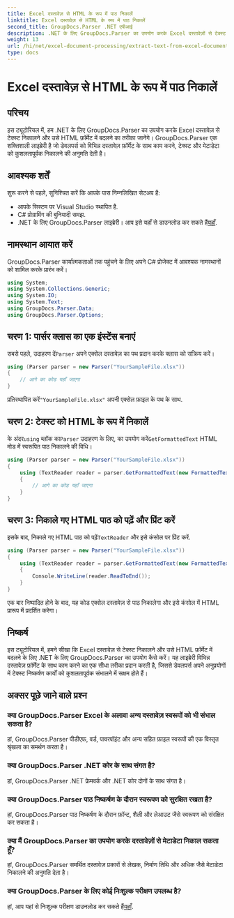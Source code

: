 ```yaml
---
title: Excel दस्तावेज़ से HTML के रूप में पाठ निकालें
linktitle: Excel दस्तावेज़ से HTML के रूप में पाठ निकालें
second_title: GroupDocs.Parser .NET एपीआई
description: .NET के लिए GroupDocs.Parser का उपयोग करके Excel दस्तावेज़ों से टेक्स्ट निकालना और उसे HTML में परिवर्तित करना सीखें।
weight: 13
url: /hi/net/excel-document-processing/extract-text-from-excel-document-as-html/
type: docs
---
```

# Excel दस्तावेज़ से HTML के रूप में पाठ निकालें

## परिचय
इस ट्यूटोरियल में, हम .NET के लिए GroupDocs.Parser का उपयोग करके Excel दस्तावेज़ से टेक्स्ट निकालने और उसे HTML फ़ॉर्मेट में बदलने का तरीका जानेंगे। GroupDocs.Parser एक शक्तिशाली लाइब्रेरी है जो डेवलपर्स को विभिन्न दस्तावेज़ फ़ॉर्मेट के साथ काम करने, टेक्स्ट और मेटाडेटा को कुशलतापूर्वक निकालने की अनुमति देती है।
## आवश्यक शर्तें
शुरू करने से पहले, सुनिश्चित करें कि आपके पास निम्नलिखित सेटअप है:
- आपके सिस्टम पर Visual Studio स्थापित है.
- C# प्रोग्रामिंग की बुनियादी समझ.
-  .NET के लिए GroupDocs.Parser लाइब्रेरी। आप इसे यहाँ से डाउनलोड कर सकते हैं[यहाँ](https://releases.groupdocs.com/parser/net/).
## नामस्थान आयात करें
GroupDocs.Parser कार्यात्मकताओं तक पहुंचने के लिए अपने C# प्रोजेक्ट में आवश्यक नामस्थानों को शामिल करके प्रारंभ करें।
```csharp
using System;
using System.Collections.Generic;
using System.IO;
using System.Text;
using GroupDocs.Parser.Data;
using GroupDocs.Parser.Options;
```
## चरण 1: पार्सर क्लास का एक इंस्टेंस बनाएं
 सबसे पहले, उदाहरण दें`Parser` अपने एक्सेल दस्तावेज़ का पथ प्रदान करके क्लास को सक्रिय करें।
```csharp
using (Parser parser = new Parser("YourSampleFile.xlsx"))
{
    // आगे का कोड यहाँ जाएगा
}
```
 प्रतिस्थापित करें`"YourSampleFile.xlsx"` अपनी एक्सेल फ़ाइल के पथ के साथ.
## चरण 2: टेक्स्ट को HTML के रूप में निकालें
 के अंदर`using` ब्लॉक का`Parser` उदाहरण के लिए, का उपयोग करें`GetFormattedText` HTML मोड में स्वरूपित पाठ निकालने की विधि।
```csharp
using (Parser parser = new Parser("YourSampleFile.xlsx"))
{
    using (TextReader reader = parser.GetFormattedText(new FormattedTextOptions(FormattedTextMode.Html)))
    {
        // आगे का कोड यहाँ जाएगा
    }
}
```
## चरण 3: निकाले गए HTML पाठ को पढ़ें और प्रिंट करें
 इसके बाद, निकाले गए HTML पाठ को पढ़ें`TextReader` और इसे कंसोल पर प्रिंट करें.
```csharp
using (Parser parser = new Parser("YourSampleFile.xlsx"))
{
    using (TextReader reader = parser.GetFormattedText(new FormattedTextOptions(FormattedTextMode.Html)))
    {
        Console.WriteLine(reader.ReadToEnd());
    }
}
```
एक बार निष्पादित होने के बाद, यह कोड एक्सेल दस्तावेज़ से पाठ निकालेगा और इसे कंसोल में HTML प्रारूप में प्रदर्शित करेगा।
## निष्कर्ष
इस ट्यूटोरियल में, हमने सीखा कि Excel दस्तावेज़ से टेक्स्ट निकालने और उसे HTML फ़ॉर्मेट में बदलने के लिए .NET के लिए GroupDocs.Parser का उपयोग कैसे करें। यह लाइब्रेरी विभिन्न दस्तावेज़ फ़ॉर्मेट के साथ काम करने का एक सीधा तरीका प्रदान करती है, जिससे डेवलपर्स अपने अनुप्रयोगों में टेक्स्ट निष्कर्षण कार्यों को कुशलतापूर्वक संभालने में सक्षम होते हैं।

## अक्सर पूछे जाने वाले प्रश्न
### क्या GroupDocs.Parser Excel के अलावा अन्य दस्तावेज़ स्वरूपों को भी संभाल सकता है?
हां, GroupDocs.Parser पीडीएफ, वर्ड, पावरपॉइंट और अन्य सहित फ़ाइल स्वरूपों की एक विस्तृत श्रृंखला का समर्थन करता है।
### क्या GroupDocs.Parser .NET कोर के साथ संगत है?
हां, GroupDocs.Parser .NET फ्रेमवर्क और .NET कोर दोनों के साथ संगत है।
### क्या GroupDocs.Parser पाठ निष्कर्षण के दौरान स्वरूपण को सुरक्षित रखता है?
हां, GroupDocs.Parser पाठ निष्कर्षण के दौरान फ़ॉन्ट, शैली और लेआउट जैसे स्वरूपण को संरक्षित कर सकता है।
### क्या मैं GroupDocs.Parser का उपयोग करके दस्तावेज़ों से मेटाडेटा निकाल सकता हूँ?
हां, GroupDocs.Parser समर्थित दस्तावेज़ प्रकारों से लेखक, निर्माण तिथि और अधिक जैसे मेटाडेटा निकालने की अनुमति देता है।
### क्या GroupDocs.Parser के लिए कोई निःशुल्क परीक्षण उपलब्ध है?
 हां, आप यहां से निःशुल्क परीक्षण डाउनलोड कर सकते हैं[यहाँ](https://releases.groupdocs.com/).